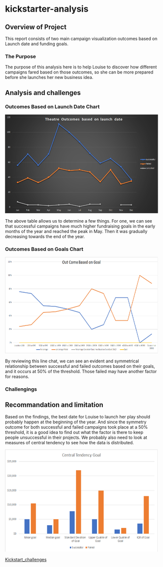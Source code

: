# **kickstarter-analysis**
## Overview of Project 
This report consists of two main campaign visualization outcomes based on Launch date and funding goals. 
### The Purpose
The purpose of this analysis here is to help Louise to discover how different campaigns fared based on those outcomes, so she can be more prepared before she launches her new business idea.  
## Analysis and challenges
### Outcomes Based on Launch Date Chart
 ![Theater Outcomes Based on Lunch Dates](https://github.com/summerginger/kickstarter-analysis/blob/main/Theater_Outcomes_vs_Launch.png.png ) 
 
The above table allows us to determine a few things. For one, we can see that successful campaigns have much higher fundraising goals in the early months of the year and reached the peak in May. Then it was gradually decreasing towards the end of the year. 

### Outcomes Based on Goals Chart
![Outcomes_vs_Goals.png](https://github.com/summerginger/kickstarter-analysis/blob/149e449934abb08f94e10658e2bda5eed927cf28/Outcomes_vs_Goals.png.png)
 
By reviewing this line chat, we can see an evident and symmetrical relationship between successful and failed outcomes based on their goals, and it occurs at 50% of the threshold. Those failed may have another factor for reasons.
### Challengings

## Recommandation and limitation
 Based on the findings, the best date for Louise to launch her play should probably happen at the beginning of the year. And since the symmetry outcome for both successful and failed campaigns took place at a 50% threshold, it is a good idea to find out what the factor is there to keep people unsuccessful in their projects. We probably also need to look at measures of central tendency to see how the data is distributed. 
 
![Central tendency based on Goals](https://github.com/summerginger/kickstarter-analysis/blob/149e449934abb08f94e10658e2bda5eed927cf28/central_tendency_vs_goal.png.png)

[Kickstart_challenges](https://github.com/summerginger/kickstarter-analysis/blob/149e449934abb08f94e10658e2bda5eed927cf28/kickstarter_challenge.xlsx)
